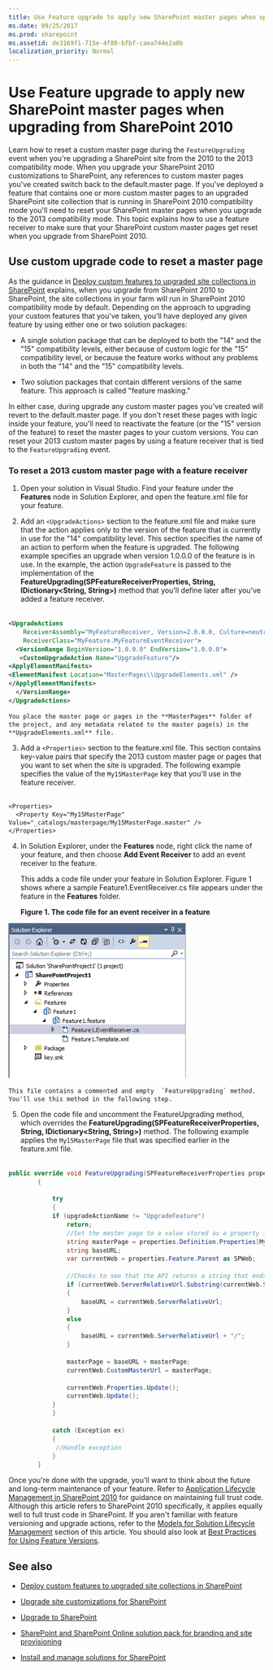 ```yaml
---
title: Use Feature upgrade to apply new SharePoint master pages when upgrading from SharePoint 2010
ms.date: 09/25/2017
ms.prod: sharepoint
ms.assetid: de3169f1-715e-4f80-bfbf-caea744e2a0b
localization_priority: Normal
---
```



# Use Feature upgrade to apply new SharePoint master pages when upgrading from SharePoint 2010
Learn how to reset a custom master page during the  `FeatureUpgrading` event when you're upgrading a SharePoint site from the 2010 to the 2013 compatibility mode.
When you upgrade your SharePoint 2010 customizations to SharePoint, any references to custom master pages you've created switch back to the default.master page. If you've deployed a feature that contains one or more custom master pages to an upgraded SharePoint site collection that is running in SharePoint 2010 compatibility mode you'll need to reset your SharePoint master pages when you upgrade to the 2013 compatibility mode. This topic explains how to use a feature receiver to make sure that your SharePoint custom master pages get reset when you upgrade from SharePoint 2010. 
  
    
    


## Use custom upgrade code to reset a master page

As the guidance in  [Deploy custom features to upgraded site collections in SharePoint](https://technet.microsoft.com/library/dn673579%28v=office.15%29.aspx) explains, when you upgrade from SharePoint 2010 to SharePoint, the site collections in your farm will run in SharePoint 2010 compatibility mode by default. Depending on the approach to upgrading your custom features that you've taken, you'll have deployed any given feature by using either one or two solution packages:
  
    
    

- A single solution package that can be deployed to both the "14" and the "15" compatibility levels, either because of custom logic for the "15" compatibility level, or because the feature works without any problems in both the "14" and the "15" compatibility levels.
    
  
- Two solution packages that contain different versions of the same feature. This approach is called "feature masking."
    
  
In either case, during upgrade any custom master pages you've created will revert to the default.master page. If you don't reset these pages with logic inside your feature, you'll need to reactivate the feature (or the "15" version of the feature) to reset the master pages to your custom versions. You can reset your 2013 custom master pages by using a feature receiver that is tied to the  `FeatureUpgrading` event.
  
    
    

### To reset a 2013 custom master page with a feature receiver


1. Open your solution in Visual Studio. Find your feature under the **Features** node in Solution Explorer, and open the feature.xml file for your feature.
    
  
2. Add an  `<UpgradeActions>` section to the feature.xml file and make sure that the action applies only to the version of the feature that is currently in use for the "14" compatibility level. This section specifies the name of an action to perform when the feature is upgraded. The following example specifies an upgrade when version 1.0.0.0 of the feature is in use. In the example, the action `UpgradeFeature` is passed to the implementation of the **FeatureUpgrading(SPFeatureReceiverProperties, String, IDictionary<String, String>)** method that you'll define later after you've added a feature receiver.
    
```XML
  
<UpgradeActions
    ReceiverAssembly="MyFeatureReceiver, Version=2.0.0.0, Culture=neutral, PublicKeyToken=<token>"
    ReceiverClass="MyFeature.MyFeatureEventReceiver">
  <VersionRange BeginVersion="1.0.0.0" EndVersion="1.0.0.0">
   <CustomUpgradeAction Name="UpgradeFeature"/>
<ApplyElementManifests>
<ElementManifest Location="MasterPages\\UpgradeElements.xml" />
</ApplyElementManifests>
  </VersionRange>
</UpgradeActions>

```


    You place the master page or pages in the **MasterPages** folder of the project, and any metadata related to the master page(s) in the **UpgradeElements.xml** file.
    
  
3. Add a  `<Properties>` section to the feature.xml file. This section contains key-value pairs that specify the 2013 custom master page or pages that you want to set when the site is upgraded. The following example specifies the value of the `My15MasterPage` key that you'll use in the feature receiver.
    
```
  
<Properties>
  <Property Key="My15MasterPage" Value="_catalogs/masterpage/My15MasterPage.master" />
</Properties>

```

4. In Solution Explorer, under the **Features** node, right click the name of your feature, and then choose **Add Event Receiver** to add an event receiver to the feature.
    
    This adds a code file under your feature in Solution Explorer. Figure 1 shows where a sample Feature1.EventReceiver.cs file appears under the feature in the **Features** folder.
    

   **Figure 1. The code file for an event receiver in a feature**

  

  ![After you create an event receiver to your feature, a code file appears under the feature.](../images/SP15_FeatureReceiverVS.png)
  

    This file contains a commented and empty  `FeatureUpgrading` method. You'll use this method in the following step.
    
  
5. Open the code file and uncomment the FeatureUpgrading method, which overrides the **FeatureUpgrading(SPFeatureReceiverProperties, String, IDictionary<String, String>)** method. The following example applies the `My15MasterPage` file that was specified earlier in the feature.xml file.
    
```cs
  
public override void FeatureUpgrading(SPFeatureReceiverProperties properties, string upgradeActionName, System.Collections.Generic.IDictionary<string, string> parameters)
        {
 
            try
            {
            if (upgradeActionName != "UpgradeFeature")
                return;
                //Set the master page to a value stored as a property in the feature.xml file
                string masterPage = properties.Definition.Properties[My15MasterPage].Value;
                string baseURL;
                var currentWeb = properties.Feature.Parent as SPWeb;
 
                //Checks to see that the API returns a string that ends in a "/" and if not adds it.
                if (currentWeb.ServerRelativeUrl.Substring(currentWeb.ServerRelativeUrl.Length - 1) == "/")
                {
                    baseURL = currentWeb.ServerRelativeUrl;
                }
                else
                {
                    baseURL = currentWeb.ServerRelativeUrl + "/";
                }
 
                masterPage = baseURL + masterPage;
                currentWeb.CustomMasterUrl = masterPage;
 
                currentWeb.Properties.Update();
                currentWeb.Update();
            }
            }
 
            catch (Exception ex)
            {
             //Handle exception
            }
        }

```

Once you're done with the upgrade, you'll want to think about the future and long-term maintenance of your feature. Refer to  [Application Lifecycle Management in SharePoint 2010](https://msdn.microsoft.com/library/office/gg604045%28v=office.14%29.aspx) for guidance on maintaining full trust code. Although this article refers to SharePoint 2010 specifically, it applies equally well to full trust code in SharePoint. If you aren't familiar with feature versioning and upgrade actions, refer to the [Models for Solution Lifecycle Management](https://msdn.microsoft.com/library/office/gg604045%28v=office.14%29.aspx#sectionSection7) section of this article. You should also look at [Best Practices for Using Feature Versions](https://msdn.microsoft.com/library/office/ee535064%28v=office.14%29.aspx).
  
    
    

## See also
<a name="bk_addresources"> </a>


-  [Deploy custom features to upgraded site collections in SharePoint](https://technet.microsoft.com/library/dn673579%28v=office.15%29.aspx)
    
  
-  [Upgrade site customizations for SharePoint](upgrade-site-customizations-for-sharepoint.md)
    
  
-  [Upgrade to SharePoint](https://technet.microsoft.com/library/cc303420%28v=office.15%29.aspx)
    
  
-  [SharePoint and SharePoint Online solution pack for branding and site provisioning](http://www.microsoft.com/download/details.aspx?id=42030)
    
  
-  [Install and manage solutions for SharePoint](https://technet.microsoft.com/library/cc263205%28v=office.15%29.aspx)
    
  

